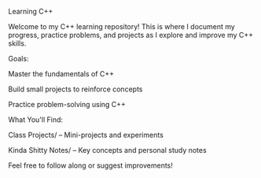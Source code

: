 Learning C++

Welcome to my C++ learning repository!
This is where I document my progress, practice problems, and projects as I explore and improve my C++ skills.

Goals:

Master the fundamentals of C++

Build small projects to reinforce concepts

Practice problem-solving using C++

What You'll Find:

Class Projects/ – Mini-projects and experiments

Kinda Shitty Notes/ – Key concepts and personal study notes

Feel free to follow along or suggest improvements! 
